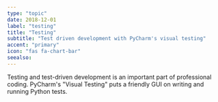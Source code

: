 ```yaml
---
type: "topic"
date: 2018-12-01
label: "testing"
title: "Testing"
subtitle: "Test driven development with PyCharm's visual testing"
accent: "primary"
icon: "fas fa-chart-bar"
seealso:
---
```


Testing and test-driven development is an important part of professional
coding. PyCharm's "Visual Testing" puts a friendly GUI on writing and
running Python tests.
